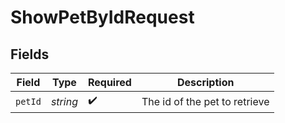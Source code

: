 # ShowPetByIdRequest


## Fields

| Field                         | Type                          | Required                      | Description                   |
| ----------------------------- | ----------------------------- | ----------------------------- | ----------------------------- |
| `petId`                       | *string*                      | :heavy_check_mark:            | The id of the pet to retrieve |